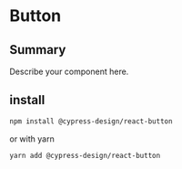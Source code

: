 # Button

## Summary

Describe your component here.

## install

```bash
npm install @cypress-design/react-button
```

or with yarn

```bash
yarn add @cypress-design/react-button
```
